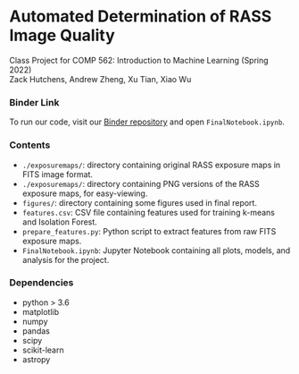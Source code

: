 # Automated Determination of RASS Image Quality
Class Project for COMP 562: Introduction to Machine Learning (Spring 2022)<br>
Zack Hutchens, Andrew Zheng, Xu Tian, Xiao Wu

### Binder Link
To run our code, visit our [Binder repository](https://mybinder.org/v2/gh/zhutchens1/rass-quality-determination/HEAD) and open `FinalNotebook.ipynb`.

### Contents
 - `./exposuremaps/`: directory containing original RASS exposure maps in FITS image format.
 - `./exposuremaps/`: directory containing PNG versions of the RASS exposure maps, for easy-viewing.
 - `figures/`: directory containing some figures used in final report.
 - `features.csv`: CSV file containing features used for training k-means and Isolation Forest.
 - `prepare_features.py`: Python script to extract features from raw FITS exposure maps.
 - `FinalNotebook.ipynb`: Jupyter Notebook containing all plots, models, and analysis for the project.

### Dependencies 
 - python > 3.6
 - matplotlib
 - numpy 
 - pandas
 - scipy
 - scikit-learn
 - astropy 
